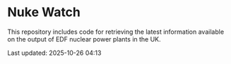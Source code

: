 # Nuke Watch

This repository includes code for retrieving the latest information available on the output of EDF nuclear power plants in the UK.

Last updated: 2025-10-26 04:13